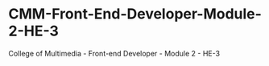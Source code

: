 # CMM-Front-End-Developer-Module-2-HE-3
College of Multimedia - Front-end Developer - Module 2 - HE-3
